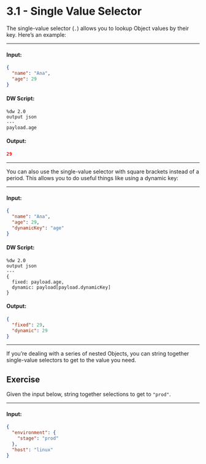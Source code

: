 # 3.1 - Single Value Selector

The single-value selector (`.`) allows you to lookup Object values by their key. Here’s an example:

---
#### Input:
```json
{
  "name": "Ana",
  "age": 29
}
```
#### DW Script:
```dw
%dw 2.0
output json
---
payload.age
```
#### Output:
```json
29
```
---

You can also use the single-value selector with square brackets instead of a period. This allows you to do useful things like using a dynamic key:

---
#### Input:
```json
{
  "name": "Ana",
  "age": 29,
  "dynamicKey": "age"
}
```
#### DW Script:
```dw
%dw 2.0
output json
---
{
  fixed: payload.age,
  dynamic: payload[payload.dynamicKey]
}
```
#### Output:
```json
{
  "fixed": 29,
  "dynamic": 29
}
```
---

If you’re dealing with a series of nested Objects, you can string together single-value selectors to get to the value you need.

## Exercise

Given the input below, string together selections to get to `"prod"`.

---
#### Input:
```json
{
  "environment": {
    "stage": "prod"
  },
  "host": "linux"
}
```
